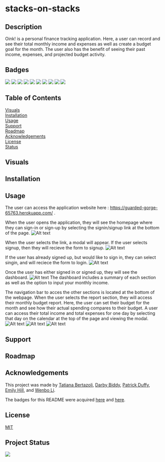 # stacks-on-stacks

## Description 
Oink! is a personal finance tracking application. Here, a user can record and see their total monthly income and expenses as well as create a budget goal for the month. The user also has the benefit of seeing their past income, expenses, and projected budget activity.

## Badges
<img src="https://img.shields.io/badge/GIT-E44C30?style=for-the-badge&logo=git&logoColor=white"/>
<img src="https://img.shields.io/badge/HTML5-E34F26?style=for-the-badge&logo=html5&logoColor=white"/> 
<img src="https://img.shields.io/badge/CSS-239120?&style=for-the-badge&logo=css3&logoColor=white" />
<img src="https://img.shields.io/badge/JavaScript-F7DF1E?style=for-the-badge&logo=javascript&logoColor=black" /> 
<img src="https://img.shields.io/badge/Canva-%2300C4CC.svg?&style=for-the-badge&logo=Canva&logoColor=white" />
<img src="https://img.shields.io/badge/Node.js-43853D?style=for-the-badge&logo=node.js&logoColor=white" /> 
<img src="https://img.shields.io/badge/Express.js-404D59?style=for-the-badge" /> 
<img src="https://img.shields.io/badge/MongoDB-4EA94B?style=for-the-badge&logo=mongodb&logoColor=white" />
<img src="https://img.shields.io/badge/Heroku-430098?style=for-the-badge&logo=heroku&logoColor=white" /> 
<img src="https://img.shields.io/badge/MDN_Web_Docs-black?style=for-the-badge&logo=mdnwebdocs&logoColor=white" />

## Table of Contents 

[Visuals](#visuals)<br>
[Installation](#installation)<br>
[Usage](#usage)<br>
[Support](#support)<br>
[Roadmap](#roadmap)<br>
[Acknowledgements](#acknowledgements)<br>
[License](#license)<br>
[Status](#project-status)

## Visuals 

## Installation 

## Usage 
The user can access the application website here : https://guarded-gorge-65763.herokuapp.com/ .

When the user opens the application, they will see the homepage where they can sign-in or sign-up by selecting the signin/signup link at the bottom of the page. 
![Alt text](./images/oink-homesceen.png)

When the user selects the link, a modal will appear. If the user selects signup, then they will recieve the form to signup. 
![Alt text](./images/oink-signup.png)

If the user has already signed up, but would like to sign in, they can select singin, and will reciece the form to login. 
![Alt text](./images/oink-login.png)

Once the user has either signed in or signed up, they will see the dashboard. 
![Alt text](./images/oink-dash.png)
The dashboard includes a summary of each section as well as the option to input your monthly income. 

The navigation bar to acces the other sections is located at the bottom of the webpage. When the user selects the report section, they will access their monthly budget report. Here, the user can set their budget for the month and see how their actual spending compares to their budget. A user can access their total income and total expenses for one day by selecting that day on the calendar at the top of the page and viewing the modal. 
![Alt text](./images/oink-report-top.png)
![Alt text](./images/oink-report-bottom.png)
![Alt text](./images/oink-report-cal-modal.png)


## Support 

## Roadmap

## Acknowledgements 

This project was made by <a href="https://github.com/TBertazoli">Tatiana Bertazoli</a>, <a href="https://github.com/Darbybiddy">Darby Biddy</a>, <a href="https://github.com/Patrick-Duffy202">Patrick Duffy</a>, <a href="https://github.com/emsaw721">Emily Hill</a>, and <a href="https://github.com/deadseal001">Wenbo Li</a>. 

The badges for this README were acquired <a href="https://dev.to/envoy_/150-badges-for-github-pnk">here</a> and <a href="https://shields.io/">here</a>.

## License 
[MIT](https://choosealicense.com/licenses/mit/)

## Project Status 
<img src="https://img.shields.io/badge/Status-In%20Progress-orange" />

